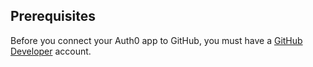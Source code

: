 ## Prerequisites

Before you connect your Auth0 app to GitHub, you must have a [GitHub Developer](https://github.com/settings/developers) account.